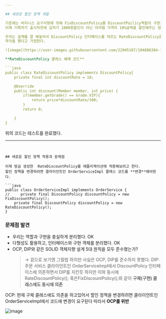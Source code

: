 ```yaml
--- 

## 새로운 할인 정책 개발

기존에는 비지니스 요구사항에 의해 FixDiscountPolicy를 DiscountPoilicy역할의 구현으로 선정했었다.
이제 기획자가 출시직전에 갑자기 1000원할인이 아닌 아이템 가격의 10%금액을 할인해주는 정책으로 바꿔달라고 요청한다고 가정하자.

우리는 설계를 잘 해놓아서 DiscountPolicy 인터페이스를 따르는 RateDiscountPolicy클래스를 하나 만들어서 갈아끼우기만 하면 될 것 같다고
착각을 했다고 가정한다.

![image](https://user-images.githubusercontent.com/22045187/104886384-fbe0e900-59ac-11eb-894c-74dbf0ed15f8.png)

**RateDiscountPolicy 클래스 예제 코드**

```java
public class RateDiscountPolicy implements DiscountPolicy{
    private final int discountRate = 10;

    @Override
    public int discount(Member member, int price) {
        if(member.getGrade() == Grade.VIP){
            return price*discountRate/100;
        }
        return 0;

    }
}
```

위의 코드는 테스트를 완료했다.

---
```


## 새로운 할인 정책 적용과 문제점

이제 방금 생성한  RateDiscountPolicy를 애플리케이션에 적용해보려고 한다.
할인 정책을 변경하려면 클라이언트인 OrderServiceImpl 클래스 코드를 **변경**해야한다.

```java
public class OrderServiceImpl implements OrderService {
//     private final DiscountPolicy discountPolicy = new FixDiscountPolicy();
    private final DiscountPolicy discountPolicy = new RateDiscountPolicy();
}
```

### 문제점 발견
- 우리는 역할과 구현을 충실하게 분리했다. OK
- 다형성도 활용하고, 인터페이스와 구현 객체를 분리했다. OK
- OCP, DIP와 같은 SOLID 객체지향 설계 5대 원칙을 모두 준수했는가?
   >→ 겉으로 보기엔 그럴법 하지만 사실은 OCP, DIP를 준수하지 못했다.
DIP: 주문 서비스 클라이언트인 OrderServiceImpl에서 DiscountPolicy 인터페이스에 의존하면서 DIP를 지킨듯 하지만 이와 동시에
RateDiscountPolicy(); 혹은FixDiscountPolicy();와 같이 **구체(구현) 클래스에도 동시에 의존**

OCP: 현재 구체 클래스에도 의존을 하고있어서 할인 정책을 변경하려면 클라이언트인 OrderServiceImpl에서 코드에 변경이 요구된다
따라서 **OCP를 위반**

![image](https://user-images.githubusercontent.com/22045187/104888039-8aef0080-59af-11eb-976c-fb81db62298f.png)

